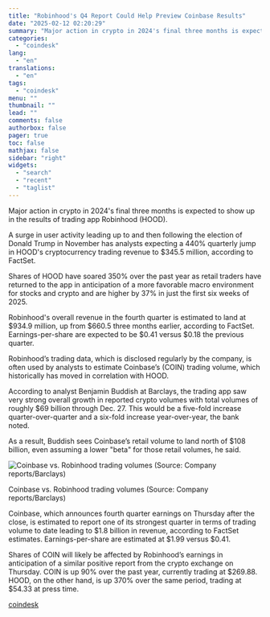 ```yaml
---
title: "Robinhood's Q4 Report Could Help Preview Coinbase Results"
date: "2025-02-12 02:20:29"
summary: "Major action in crypto in 2024's final three months is expected to show up in the results of trading app Robinhood (HOOD).A surge in user activity leading up to and then following the election of Donald Trump in November has analysts expecting a 440% quarterly jump in HOOD's cryptocurrency trading..."
categories:
  - "coindesk"
lang:
  - "en"
translations:
  - "en"
tags:
  - "coindesk"
menu: ""
thumbnail: ""
lead: ""
comments: false
authorbox: false
pager: true
toc: false
mathjax: false
sidebar: "right"
widgets:
  - "search"
  - "recent"
  - "taglist"
---
```


Major action in crypto in 2024's final three months is expected to show up in the results of trading app Robinhood (HOOD).

A surge in user activity leading up to and then following the election of Donald Trump in November has analysts expecting a 440% quarterly jump in HOOD's cryptocurrency trading revenue to $345.5 million, according to FactSet.

Shares of HOOD have soared 350% over the past year as retail traders have returned to the app in anticipation of a more favorable macro environment for stocks and crypto and are higher by 37% in just the first six weeks of 2025.

Robinhood's overall revenue in the fourth quarter is estimated to land at $934.9 million, up from $660.5 three months earlier, according to FactSet. Earnings-per-share are expected to be $0.41 versus $0.18 the previous quarter.

Robinhood’s trading data, which is disclosed regularly by the company, is often used by analysts to estimate Coinbase’s (COIN) trading volume, which historically has moved in correlation with HOOD.

According to analyst Benjamin Buddish at Barclays, the trading app saw very strong overall growth in reported crypto volumes with total volumes of roughly $69 billion through Dec. 27. This would be a five-fold increase quarter-over-quarter and a six-fold increase year-over-year, the bank noted.

As a result, Buddish sees Coinbase’s retail volume to land north of $108 billion, even assuming a lower "beta" for those retail volumes, he said.

![Coinbase vs. Robinhood trading volumes (Source: Company reports/Barclays)](/_next/image?url=https%3A%2F%2Fcdn.sanity.io%2Fimages%2Fs3y3vcno%2Fproduction%2F53e259a8c69b353cfe053e0878e9f021dda24178-882x546.png%3Fauto%3Dformat&w=1920&q=75)

Coinbase vs. Robinhood trading volumes (Source: Company reports/Barclays) 

Coinbase, which announces fourth quarter earnings on Thursday after the close, is estimated to report one of its strongest quarter in terms of trading volume to date leading to $1.8 billion in revenue, according to FactSet estimates. Earnings-per-share are estimated at $1.99 versus $0.41.

Shares of COIN will likely be affected by Robinhood’s earnings in anticipation of a similar positive report from the crypto exchange on Thursday. COIN is up 90% over the past year, currently trading at $269.88. HOOD, on the other hand, is up 370% over the same period, trading at $54.33 at press time.

[coindesk](https://www.coindesk.com/markets/2025/02/11/robinhood-s-q4-report-could-help-preview-coinbase-results)
